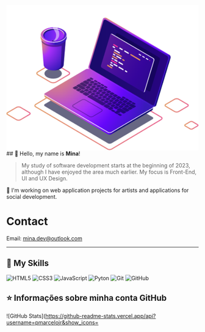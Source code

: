 <img align="right" alt="Developer vector created by storyset - www.freepik.com" height="380" src="https://raw.githubusercontent.com/minafedorinha/imagens/main/perfil-GitHub/computer-illustrationMINA.png">
## 💜 Hello, my name is <strong>Mina</strong>!

>  My study of software development starts at the beginning of 2023, although I have enjoyed the area much earlier. My focus is Front-End, UI and UX Design.

🔭  I'm working on web application projects for artists and applications for social development.

# Contact
Email: mina.dev@outlook.com

---

## 🚀 My Skills

![HTML5](https://img.shields.io/badge/HTML%205-091418?style=for-the-badge&logo=html5&logoColor=E34E26)
![CSS3](https://img.shields.io/badge/CSS3-091418?style=for-the-badge&logo=css3&logoColor=2B9AD1)
![JavaScript](https://img.shields.io/badge/javascript-091418?style=for-the-badge&logo=javascript&logoColor=FFDA3E)
![Pyton](https://img.shields.io/badge/python-091418?style=for-the-badge&logo=python&logoColor=454773)
![Git](https://img.shields.io/badge/Git-091418?style=for-the-badge&logo=git&logoColor=F24E29)
![GitHub](https://img.shields.io/badge/git_hub-091418?style=for-the-badge&logo=github&logoColor=FFFFFA)




## ⭐ Informações sobre minha conta GitHub

![GitHub Stats](https://github-readme-stats.vercel.app/api?username=pmarcelojr&show_icons=
